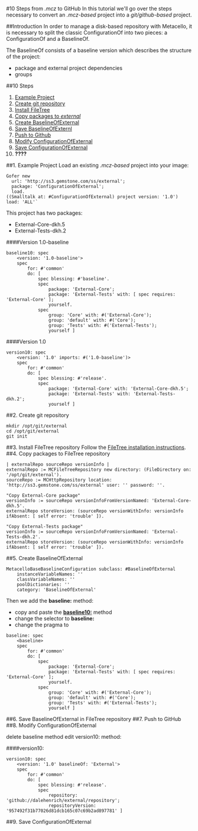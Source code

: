 #10 Steps from *.mcz* to GitHub
In this tutorial we'll go over the steps necessary to convert an
*.mcz-based* project into a *git/github-based* project.

##Introduction
In order to manage a disk-based repository with Metacello, it is necessary to split the classic ConfigurationOf into two pieces: a ConfigurationOf and a BaselineOf.

The BaselineOf consists of a baseline version which describes the structure of the project:

  * package and external project dependencies
  * groups

##10 Steps
1. [Example Project](#1-example-project)
2. [Create git repository](#2-create-git-repository)
3. [Install FileTree](#3-install-filetree)
4. [Copy packages to *external*](#4-copy-packages-to-external)
5. [Create BaselineOfExternal](#5-create-baselineofexternal)
6. [Save BaselineOfExternl](#6-save-baselineofexternal)
7. [Push to Github](#7-push-to-github)
8. [Modify ConfigurationOfExternal](#8-modify-configurationofexternal)
9. [Save ConfigurationOfExternal](#9-save-configurationofexternal)
10. **????**

##1. Example Project
Load an existing *.mcz-based* project into your image:

```Smalltalk
Gofer new
  url: 'http://ss3.gemstone.com/ss/external';
  package: 'ConfigurationOfExternal';
  load.
((Smalltalk at: #ConfigurationOfExternal) project version: '1.0') load: 'ALL'`
```

This project has two packages:

  * External-Core-dkh.5
  * External-Tests-dkh.2

####Version 1.0-baseline

```Smalltalk
baseline10: spec
    <version: '1.0-baseline'>
    spec
        for: #'common'
        do: [ 
            spec blessing: #'baseline'.
            spec
                package: 'External-Core';
                package: 'External-Tests' with: [ spec requires: 'External-Core' ];
                yourself.
            spec
                group: 'Core' with: #('External-Core');
                group: 'default' with: #('Core');
                group: 'Tests' with: #('External-Tests');
                yourself ]
```

####Version 1.0

```Smalltalk
version10: spec
    <version: '1.0' imports: #('1.0-baseline')>
    spec
        for: #'common'
        do: [ 
            spec blessing: #'release'.
            spec
                package: 'External-Core' with: 'External-Core-dkh.5';
                package: 'External-Tests' with: 'External-Tests-dkh.2';
                yourself ]
```

##2. Create git repository

```shell
mkdir /opt/git/external
cd /opt/git/external
git init
```

##3. Install FileTree repository
Follow the [FileTree installation instructions](https://github.com/dalehenrich/filetree/blob/master/README.md).
##4. Copy packages to FileTree repository

```Smalltalk
| externalRepo sourceRepo versionInfo |
externalRepo := MCFileTreeRepository new directory: (FileDirectory on: '/opt/git/external').
sourceRepo := MCHttpRepository location: 'http://ss3.gemstone.com/ss/external' user: '' password: ''.

"Copy External-Core package"
versionInfo := sourceRepo versionInfoFromVersionNamed: 'External-Core-dkh.5'.
externalRepo storeVersion: (sourceRepo versionWithInfo: versionInfo ifAbsent: [ self error: 'trouble' ]).

"Copy External-Tests package"
versionInfo := sourceRepo versionInfoFromVersionNamed: 'External-Tests-dkh.2'.
externalRepo storeVersion: (sourceRepo versionWithInfo: versionInfo ifAbsent: [ self error: 'trouble' ]).
```

##5. Create BaselineOfExternal

```Smalltalk
MetacelloBaseBaselineConfiguration subclass: #BaselineOfExternal
	instanceVariableNames: ''
	classVariableNames: ''
	poolDictionaries: ''
	category: 'BaselineOfExternal'
```
 
Then we add the **baseline:** method:

* copy and paste the [**baseline10:**](#10-baseline) method
* change the selector to **baseline:**
* change the pragma to **<baseline>**

```Smalltalk
baseline: spec
    <baseline>
    spec
        for: #'common'
        do: [ 
            spec
                package: 'External-Core';
                package: 'External-Tests' with: [ spec requires: 'External-Core' ];
                yourself.
            spec
                group: 'Core' with: #('External-Core');
                group: 'default' with: #('Core');
                group: 'Tests' with: #('External-Tests');
                yourself ]
```

##6. Save BaselineOfExternal in FileTree repository
##7. Push to GitHub
##8. Modify ConfigurationOfExternal

delete baseline method
edit version10: method:

####version10:

```Smalltalk
version10: spec
    <version: '1.0' baselineOf: 'External'>
    spec
        for: #'common'
        do: [ 
            spec blessing: #'release'.
            spec
                repository: 'github://dalehenrich/external/repository';
                repositoryVersion: '957492f31b77026d81dcb165c07c69b2ad897781' ]
```

##9. Save ConfigurationOfExternal
